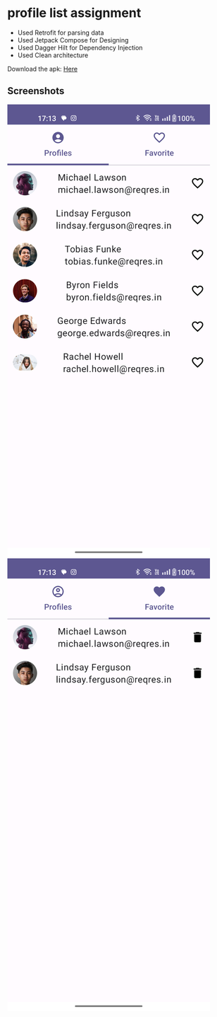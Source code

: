 # profile list assignment

* Used Retrofit for parsing data
* Used Jetpack Compose for Designing
* Used Dagger Hilt for Dependency Injection
* Used Clean architecture


Download the apk: <a href="https://github.com/yeshuwahane/profile_Task/releases/tag/release">Here</a>



## Screenshots

![ecommerceApp](https://github.com/yeshuwahane/profile_Task/blob/main/Screenshot.png) ![Ecommerce](https://github.com/yeshuwahane/profile_Task/blob/main/Screenshot1.png)
